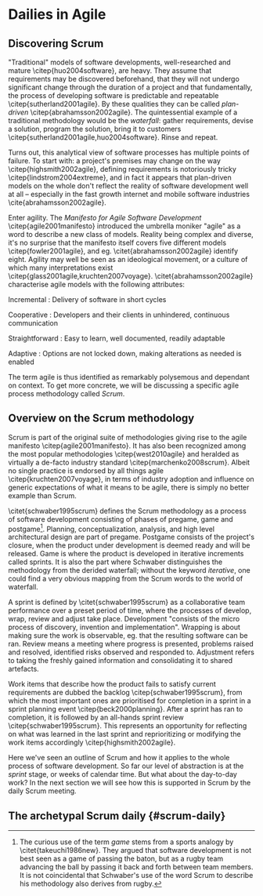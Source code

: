 
# Dailies in Agile

## Discovering Scrum

"Traditional" models of software developments, well-researched and mature \citep{huo2004software}, are heavy. They assume that requirements may be discovered beforehand, that they will not undergo significant change through the duration of a project and that fundamentally, the process of developing software is predictable and repeatable \citep{sutherland2001agile}. By these qualities they can be called *plan-driven* \citep{abrahamsson2002agile}. The quintessential example of a traditional methodology would be the *waterfall*: gather requirements, devise a solution, program the solution, bring it to customers \citep{sutherland2001agile,huo2004software}. Rinse and repeat.

Turns out, this analytical view of software processes has multiple points of failure. To start with: a project's premises may change on the way \citep{highsmith2002agile}, defining requirements is notoriously tricky \citep{lindstrom2004extreme}, and in fact it appears that plan-driven models on the whole don't reflect the reality of software development well at all – especially in the fast growth internet and mobile software industries \cite{abrahamsson2002agile}.

Enter agility. The _Manifesto for Agile Software Development_ \citep{agile2001manifesto} introduced the umbrella moniker "agile" as a word to describe a new class of models. Reality being complex and diverse, it's no surprise that the manifesto itself covers five different models \citep{fowler2001agile}, and eg. \citet{abrahamsson2002agile} identify eight. Agility may well be seen as an ideological movement, or a culture of which many interpretations exist \citep{glass2001agile,kruchten2007voyage}. \citet{abrahamsson2002agile} characterise agile models with the following attributes:

Incremental
:   Delivery of software in short cycles

Cooperative
:   Developers and their clients in unhindered, continuous communication

Straightforward
:   Easy to learn, well documented, readily adaptable

Adaptive
:   Options are not locked down, making alterations as needed is enabled

The term agile is thus identified as remarkably polysemous and dependant on context. To get more concrete, we will be discussing a specific agile process methodology called *Scrum*.

## Overview on the Scrum methodology

Scrum is part of the original suite of methodologies giving rise to the agile manifesto \citep{agile2001manifesto}. It has also been recognized among the most popular methodologies \citep{west2010agile} and heralded as virtually a de-facto industry standard \citep{marchenko2008scrum}. Albeit no single practice is endorsed by all things agile \citep{kruchten2007voyage}, in terms of industry adoption and influence on generic expectations of what it means to be agile, there is simply no better example than Scrum.

\citet{schwaber1995scrum} defines the Scrum methodology as a process of software development consisting of phases of pregame, game and postgame[^game]. Planning, conceptualization, analysis, and high level architectural design are part of pregame. Postgame consists of the project's closure, when the product under development is deemed ready and will be released. Game is where the product is developed in iterative increments called sprints. It is also the part where Schwaber distinguishes the methodology from the derided waterfall; without the keyword *iterative*, one could find a very obvious mapping from the Scrum words to the world of waterfall.

[^game]: The curious use of the term *game* stems from a sports analogy by \citet{takeuchi1986new}. They argued that software development is not best seen as a game of passing the baton, but as a rugby team advancing the ball by passing it back and forth between team members. It is not coincidental that Schwaber's use of the word Scrum to describe his methodology also derives from rugby.

A sprint is defined by \citet{schwaber1995scrum} as a collaborative team performance over a preset period of time, where the processes of develop, wrap, review and adjust take place. Development "consists of the micro process of discovery, invention and implementation". Wrapping is about making sure the work is observable, eg. that the resulting software can be ran. Review means a meeting where progress is presented, problems raised and resolved, identified risks observed and responded to. Adjustment refers to taking the freshly gained information and consolidating it to shared artefacts.

Work items that describe how the product fails to satisfy current requirements are dubbed the backlog  \citep{schwaber1995scrum}, from which the most important ones are prioritised for completion in a sprint in a sprint planning event \citep{beck2000planning}. After a sprint has ran to completion, it is followed by an all-hands sprint review \citep{schwaber1995scrum}. This represents an opportunity for reflecting on what was learned in the last sprint and reprioritizing or modifying the work items accordingly \citep{highsmith2002agile}.

Here we've seen an outline of Scrum and how it applies to the whole process of software development. So far our level of abstraction is at the *sprint* stage, or weeks of calendar time. But what about the day-to-day work? In the next section we will see how this is supported in Scrum by the daily Scrum meeting.

## The archetypal Scrum daily {#scrum-daily}
